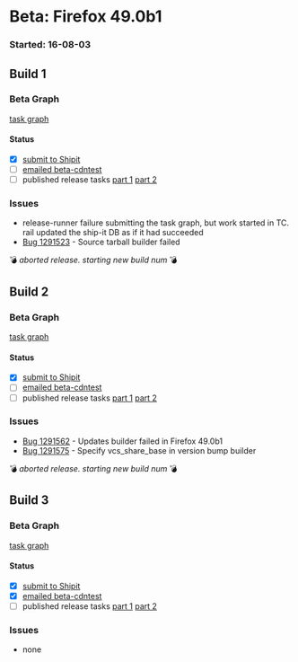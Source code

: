 # Beta: Firefox 49.0b1

### Started: 16-08-03

## Build 1

### Beta Graph
[task graph](https://tools.taskcluster.net/task-group-inspector/#aLJuxvqbQ8ew_umzP-K4KQ)


#### Status
- [x] [submit to Shipit](https://wiki.mozilla.org/Release:Release_Automation_on_Mercurial:Starting_a_Release#Submit_to_Ship_It)
- [ ] [emailed beta-cdntest](../how-tos/relpro.md#1-email-drivers-re-release-live-on-test-channel)
- [ ] published release tasks [part 1](../how-tos/relpro.md#3-publish-release) [part 2](../how-tos/relpro.md#4-post-release-step)

### Issues
- release-runner failure submitting the task graph, but work started in TC. rail updated the ship-it DB as if it had succeeded
- [Bug 1291523](https://bugzil.la/1291523) - Source tarball builder failed

:bomb: _aborted release. starting new build num_ :bomb:

## Build 2

### Beta Graph
[task graph](https://tools.taskcluster.net/task-group-inspector/#AgNAIHRDRKGShWvAh2ym-A)


#### Status
- [x] [submit to Shipit](https://wiki.mozilla.org/Release:Release_Automation_on_Mercurial:Starting_a_Release#Submit_to_Ship_It)
- [ ] [emailed beta-cdntest](../how-tos/relpro.md#1-email-drivers-re-release-live-on-test-channel)
- [ ] published release tasks [part 1](../how-tos/relpro.md#3-publish-release) [part 2](../how-tos/relpro.md#4-post-release-step)

### Issues
- [Bug 1291562](https://bugzil.la/1291562) - Updates builder failed in Firefox 49.0b1
- [Bug 1291575](https://bugzil.la/1291575) - Specify vcs_share_base in version bump builder

:bomb: _aborted release. starting new build num_ :bomb:

## Build 3

### Beta Graph
[task graph](https://tools.taskcluster.net/task-group-inspector/#viCpinuDQTWsLohnziFeYQ/)


#### Status
- [x] [submit to Shipit](https://wiki.mozilla.org/Release:Release_Automation_on_Mercurial:Starting_a_Release#Submit_to_Ship_It)
- [x] [emailed beta-cdntest](../how-tos/relpro.md#1-email-drivers-re-release-live-on-test-channel)
- [ ] published release tasks [part 1](../how-tos/relpro.md#3-publish-release) [part 2](../how-tos/relpro.md#4-post-release-step)

### Issues
- none


